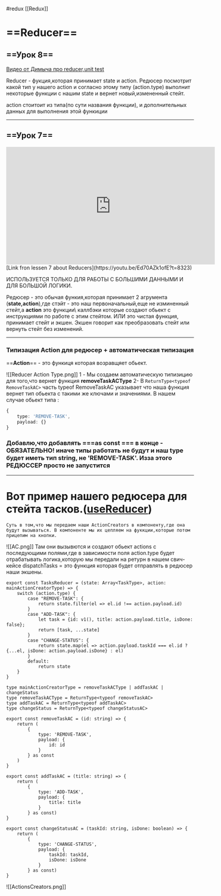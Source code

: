 #redux  [[Redux]]

# ==Reducer==

## ==Урок 8==

[Видео от Димыча про reducer,unit test](https://www.youtube.com/watch?v=5AeVQOpvYEA)

Reducer - фукция,которая принимает state и action.
Редюсер посмотрит какой тип у нашего action и согласно этому типу (action.type) выполнит некоторые функции с нашим state и вернет новый,измененный стейт. 

action стоитоит из типа(по сути названия функции), и дополнительных данных для выполнения этой функиции


____________________________________________

## ==Урок 7==

<iframe width="560" height="315" src="https://www.youtube.com/embed/Ed70AZk1ofE?start=8324" title="YouTube video player" frameborder="0" allow="accelerometer; autoplay; clipboard-write; encrypted-media; gyroscope; picture-in-picture" allowfullscreen></iframe>
[Link fron lessen 7 about Reducers](https://youtu.be/Ed70AZk1ofE?t=8323)

ИСПОЛЬЗУЕТСЯ ТОЛЬКО ДЛЯ РАБОТЫ С БОЛЬШИМИ ДАННЫМИ И ДЛЯ БОЛЬШОЙ ЛОГИКИ. 

Редюсер - это обычая функия,которая принимает 2 агрумента (**state,action**),где стэйт - это наш первоначальный,еще не изминенный стейт,а **action** это функции\ каллбэки которые создают обьект с инструкциями по работе с этим стейтом. 
ИЛИ
это чистая функция, принимает стейт и экшен. Экшен говорит как преобразовать стейт или вернуть стейт без изменений.

__________________
### Типизация Action для редюсер + автоматическая типизация

==**Action**== - это функиця которая возравщяет обьект.

![[Reducer Action Type.png]]
1 - Мы создаем автоматическую типизицию для того,что вернет функция **removeTaskACType**
2- В `ReturnType<typeof RemoveTaskAC>` часть typeof RemoveTaskAC указывает что наша функция вернет тип обьекта с такими же ключами и значениями. В нашем случае обьект типа :
```ts
{  
    type: 'REMOVE-TASK',  
    payload: {}  
}

```

  ### Добавлю,что добавлять ===as const === в конце -  **ОБЯЗАТЕЛЬНО!**   иначе типы работать не будут и наш type будет иметь тип string, не 'REMOVE-TASK'.  Изза этого РЕДЮССЕР просто не запустится
_________________________________________
# Вот пример нашего редюсера для стейта тасков.([useReducer](obsidian://open?vault=ObsidianFiles&file=React%2FReact%20hooks%2FuseReducer))
	Суть в том,что мы передаем наши ActionCreators в компоненту,где она будут вызываться. В компоненте мы их цепляем на фуккции,которые потом прицепим на кнопки. 
	
![[AC.png]]
Там они вызывются и создают обьект actions с последующими полями,где в зависимости поля action.type будет отрабатывать логика,которую мы передали на ретурн в нашем свич-кейсе
dispatchTasks = это функция которая будет отправлять в редюсер наши экшены. 

``` tsx
export const TasksReducer = (state: Array<TaskType>, action: mainActionCreatorType) => {  
    switch (action.type) {  
        case "REMOVE-TASK": {  
            return state.filter(el => el.id !== action.payload.id)  
        }  
        case "ADD-TASK": {  
            let task = {id: v1(), title: action.payload.title, isDone: false};  
            return [task, ...state]  
        }  
        case "CHANGE-STATUS": {  
            return state.map(el => action.payload.taskId === el.id ? {...el, isDone: action.payload.isDone} : el)  
        }  
        default:  
            return state  
    }  
}  
  
type mainActionCreatorType = removeTaskACType | addTaskAC | changeStatus  
type removeTaskACType = ReturnType<typeof removeTaskAC>  
type addTaskAC = ReturnType<typeof addTaskAC>  
type changeStatus = ReturnType<typeof changeStatusAC>  
  
export const removeTaskAC = (id: string) => {  
    return (  
        {  
            type: 'REMOVE-TASK',  
            payload: {  
                id: id  
            }  
        } as const  
    )  
}  
  
export const addTaskAC = (title: string) => {  
    return (  
        {  
            type: 'ADD-TASK',  
            payload: {  
                title: title  
            }  
        } as const)  
}  
  
export const changeStatusAC = (taskId: string, isDone: boolean) => {  
    return (  
        {  
            type: 'CHANGE-STATUS',  
            payload: {  
                taskId: taskId,  
                isDone: isDone  
            }  
        } as const)  
}
```



![[ActionsCreators.png]]
